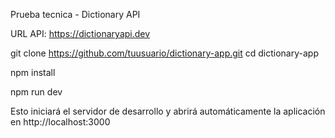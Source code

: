 Prueba tecnica - Dictionary API

URL API: https://dictionaryapi.dev 

git clone https://github.com/tuusuario/dictionary-app.git
cd dictionary-app

npm install

npm run dev

Esto iniciará el servidor de desarrollo y abrirá automáticamente la aplicación en http://localhost:3000
